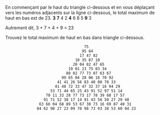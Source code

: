 En commençant par le haut du triangle ci-dessous et en vous déplaçant 
vers les numéros adjacents sur la ligne ci-dessous, le total maximum 
de haut en bas est de 23.
          **3**
        **7** 4
         2 **4** 6
        8 5 **9** 3

Autrement dit, 3 + 7 + 4 + 9 = 23

Trouvez le total maximum de haut en bas dans triangle ci-dessous.

                                       75
                                      95 64
                                     17 47 82
                                   18 35 87 10
                                  20 04 82 47 65
                                19 01 23 75 03 34
                               88 02 77 73 07 63 67
                             99 65 04 28 06 16 70 92
                           41 41 26 56 83 40 80 70 33
                          41 48 72 33 47 32 37 16 94 29
                        53 71 44 65 25 43 91 52 97 51 14
                      70 11 33 28 77 73 17 78 39 68 17 57
                     91 71 52 38 17 14 91 43 58 50 27 29 48
                   63 66 04 68 89 53 67 30 73 16 69 87 40 31
                  04 62 98 27 23 09 70 98 73 93 38 53 60 04 23


